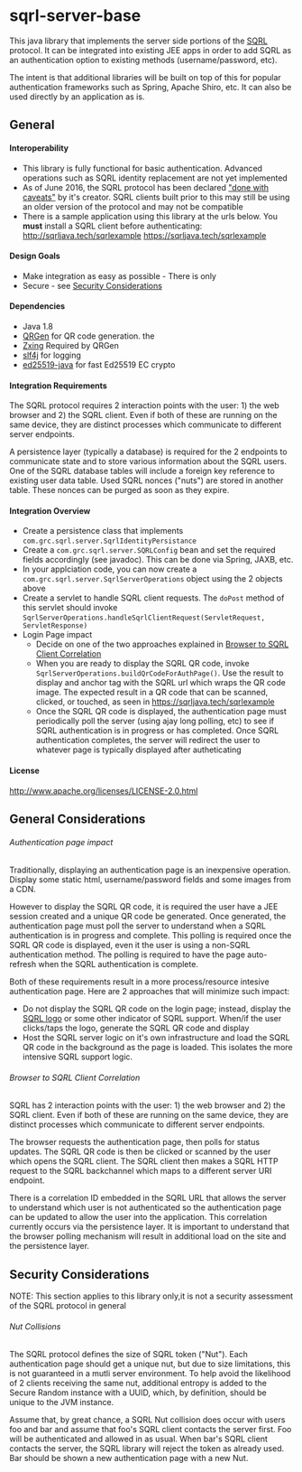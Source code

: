 <!--- https://jbt.github.io/markdown-edito --->
# sqrl-server-base

This java library that implements the server side portions of the [SQRL](https://www.grc.com/sqrl/sqrl.htm) protocol.  It can be integrated into existing JEE apps in order to add SQRL as an authentication option to existing methods (username/password, etc).

The intent is that additional libraries will be built on top of this for popular authentication frameworks such as Spring, Apache Shiro, etc.  It can also be used directly by an application as is.

## General


#### Interoperability
 * This library is fully functional for basic authentication.  Advanced operations such as SQRL identity replacement are not yet implemented
 * As of June 2016, the SQRL protocol has been declared ["done with caveats"](https://www.grc.com/sn/sn-562.txt) by it's creator.  SQRL clients built prior to this may still be using an older version of the protocol and may not be compatible
* There is a sample application using this library at the urls below.  You <b>must</b> install a SQRL client before authenticating: 
 http://sqrljava.tech/sqrlexample 
 https://sqrljava.tech/sqrlexample 

#### Design Goals
 * Make integration as easy as possible - There is only 
 * Secure - see [Security Considerations](#security-considerations) 

#### Dependencies
 * Java 1.8
 * [QRGen](https://github.com/kenglxn/QRGen) for QR code generation.  the 
 * [Zxing](https://github.com/zxing/zxing) Required by QRGen
 * [slf4j](http://www.slf4j.org//) for logging
 * [ed25519-java](https://github.com/str4d/ed25519-java) for fast   Ed25519 EC crypto

#### Integration Requirements
The SQRL protocol requires 2 interaction points with the user: 1) the web browser and 2) the SQRL client.  Even if both of these are running on the same device, they are distinct processes which communicate to different server endpoints.

A persistence layer (typically a database) is required for the 2 endpoints to communicate state and to store various information about the SQRL users.  One of the SQRL database tables will include a foreign key reference to existing user data table.  Used SQRL nonces ("nuts") are stored in another table.  These nonces can be purged as soon as they expire.

#### Integration Overview
* Create a persistence class that implements `com.grc.sqrl.server.SqrlIdentityPersistance`
* Create a `com.grc.sqrl.server.SQRLConfig` bean and set the required fields accordingly (see javadoc).  This can be done via Spring, JAXB, etc.
* In your applciation code, you can now create a `com.grc.sqrl.server.SqrlServerOperations` object using the 2 objects above
* Create a servlet to handle SQRL client requests.  The `doPost` method of this servlet should invoke `SqrlServerOperations.handleSqrlClientRequest(ServletRequest, ServletResponse)`
* Login Page impact
	* Decide on one of the two approaches explained in [Browser to SQRL Client Correlation](#browser-to-sqrl-client-correlation) 
	* When you are ready to display the SQRL QR code, invoke `SqrlServerOperations.buildQrCodeForAuthPage()`.  Use the result to display and anchor tag with the SQRL url which wraps the QR code image.  The expected result in a QR code that can be scanned, clicked, or touched, as seen in  https://sqrljava.tech/sqrlexample   
	* Once the SQRL QR code is displayed, the authentication page must periodically poll the server (using ajay long polling, etc) to see if SQRL authentication is in progress or has completed.   Once SQRL authentication completes, the server will redirect the user to whatever page is typically displayed after autheticating

#### License
http://www.apache.org/licenses/LICENSE-2.0.html

## General Considerations

###### Authentication page impact
Traditionally, displaying an authentication page is an inexpensive operation.  Display some static html, username/password fields and some images from a CDN.  

However to display the SQRL QR code, it is required the user have a JEE session created and a unique QR code be generated.  Once generated, the authentication page must poll the server to understand when a SQRL authentication is in progress and complete.  This polling is required once the SQRL QR code is displayed, even it the user is using a non-SQRL authentication method.  The polling is required to have the page auto-refresh when the SQRL authentication is complete.

Both of these requirements result in a more process/resource intesive authentication page.  Here are 2 approaches that will  minimize such impact:
* Do not display the SQRL QR code on the login page; instead, display the [SQRL logo](https://www.grc.com/sqrl/logo.htm)  or some other indicator of SQRL support.  When/if the user clicks/taps the logo, generate the SQRL QR code and display
* Host the SQRL server logic on it's own infrastructure and load the SQRL QR code in the background as the page is loaded.  This isolates the more intensive SQRL support logic. 

###### Browser to SQRL Client Correlation
SQRL has 2 interaction points with the user: 1) the web browser and 2) the SQRL client.  Even if both of these are running on the same device, they are distinct processes which communicate to different server endpoints.
 
The browser requests the authentication page, then polls for status updates.  The SQRL QR code is then be clicked or scanned by the user which opens the SQRL client.  The SQRL client then makes a SQRL HTTP request to the SQRL backchannel which maps to a different server URI endpoint.  

There is a correlation ID embedded in the SQRL URL that allows the server to understand which user is not authenticated so the authentication page can be updated to allow the user into the application.  This correlation currently occurs via the persistence layer.  It is important to understand that the browser polling mechanism will result in additional load on the site and the persistence layer.


## Security Considerations
NOTE: This section applies to this library only,it is not a security assessment of the SQRL protocol in general


###### Nut Collisions
The SQRL protocol defines the size of SQRL token ("Nut").  Each authentication page should get a unique nut, but due to size limitations, this is not guaranteed in a mutli server environment.  To help avoid the likelihood of 2 clients receiving the same nut, additional entropy is added to the Secure Random instance with a UUID, which, by definition, should be unique to the JVM instance.

Assume that, by great chance, a SQRL Nut collision does occur with users foo and bar and assume that foo's SQRL client contacts the server first.  Foo will be authenticated and allowed in as usual.  When bar's SQRL client contacts the server, the SQRL library will reject the token as already used.  Bar should be shown a new authentication page with a new Nut.